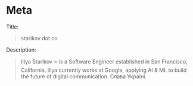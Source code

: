 # Meta
Title:
> starikov dot co

Description:
> Illya Starikov ⭐ is a Software Engineer established in San Francisco, California. Illya currently works at Google, applying AI & ML to build the future of digital communication. Слава Україні.